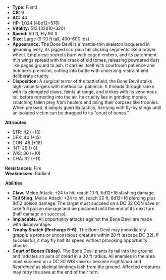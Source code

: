 - **Type:** Fiend
- **CR:** 9
- **AC:** 44
- **HP:** 1,024 (48d12+576)
- **Vitality:** 512 (32d10+320)
- **Speed:** 50 ft, Fly 90 ft
- **Size:** Large (9–10 ft tall, 400–600 lbs)
- **Appearance:** The Bone Devil is a mantis-thin skeleton lacquered in gleaming ivory, its jagged scorpion tail clicking segments like a prayer wheel. Empty eye sockets burn with caged embers, and its parchment-thin wings spread with the creak of old tomes, releasing powdered dust like pages ground to ash. It carries itself with courtroom patience and butcher’s precision, cutting into battle with unnerving restraint and deliberate cruelty.
- **Disposition:** A surgical terror of the battlefield, the Bone Devil stalks high-value targets with methodical patience. It threads through ranks with its elongated claws, feints at range, and strikes with its venomous tail before retreating into the air. Its cruelty lies in grinding morale, snatching fallen prey from healers and piling their corpses like trophies. When pressed, it adopts guerrilla tactics, harrying with fly-by stings until an isolated victim can be dragged to its "court of bones."

**Attributes**
- STR: 42 (+16)
- DEX: 40 (+15)
- CON: 46 (+18)
- INT: 26 (+8)
- WIS: 30 (+10)
- CHA: 32 (+11)

**Resistances:** Fire  
**Weaknesses:** Radiant

**Abilities**
- **Claw.** Melee Attack: +24 to hit, reach 10 ft, 6d12+16 slashing damage.
- **Tail Sting.** Melee Attack: +24 to hit, reach 20 ft, 8d12+16 piercing plus 8d12 poison damage. The target must succeed on a DC 32 CON save or take full poison damage and be poisoned until the end of its next turn (half damage on success).
- **Implacable.** All opportunity attacks against the Bone Devil are made with disadvantage.
- **Trophy Snatch (Recharge 5–6).** The Bone Devil may immediately grapple a prone or unconscious creature within 20 ft (escape DC 32). If successful, it may fly half its speed without provoking opportunity attacks.
- **Court of Bones (1/day).** The Bone Devil plants its tail into the ground and radiates an aura of dread in a 30 ft radius. All enemies in the area must succeed on a DC 30 WIS save or become _Frightened_ and _Restrained_ as skeletal bindings lash from the ground. Affected creatures may retry the save at the end of their turn.